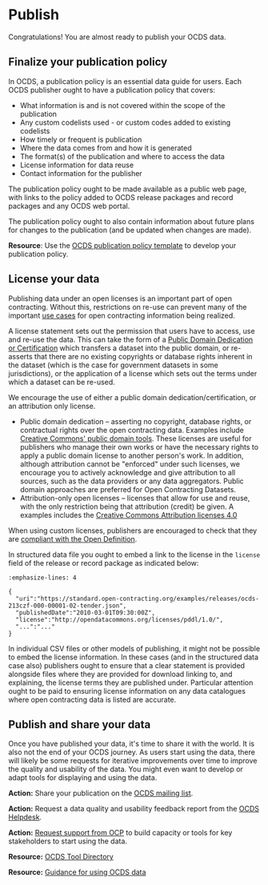 # Publish

Congratulations! You are almost ready to publish your OCDS data.

## Finalize your publication policy

In OCDS, a publication policy is an essential data guide for users. Each OCDS publisher ought to have a publication policy that covers:

* What information is and is not covered within the scope of the publication
* Any custom codelists used - or custom codes added to existing codelists
* How timely or frequent is publication
* Where the data comes from and how it is generated
* The format(s) of the publication and where to access the data
* License information for data reuse
* Contact information for the publisher

The publication policy ought to be made available as a public web page, with links to the policy added to OCDS release packages and record packages and any OCDS web portal.

The publication policy ought to also contain information about future plans for changes to the publication (and be updated when changes are made).

**Resource**: Use the [OCDS publication policy template](https://www.open-contracting.org/resources/ocds-1-1-publication-policy-template/) to develop your publication policy.

## License your data

Publishing data under an open licenses is an important part of open contracting. Without this, restrictions on re-use can prevent many of the important [use cases](../../getting_started/use_cases) for open contracting information being realized.

A license statement sets out the permission that users have to access, use and re-use the data. This can take the form of a [Public Domain Dedication or Certification](http://creativecommons.org/publicdomain/) which transfers a dataset into the public domain, or re-asserts that there are no existing copyrights or database rights inherent in the dataset (which is the case for government datasets in some jurisdictions), or the application of a license which sets out the terms under which a dataset can be re-used.

We encourage the use of either a public domain dedication/certification, or an attribution only license.

* Public domain dedication – asserting no copyright, database rights, or contractual rights over the open contracting data. Examples include [Creative Commons' public domain tools](http://creativecommons.org/publicdomain/). These licenses are useful for publishers who manage their own works or have the necessary rights to apply a public domain license to another person's work. In addition, although attribution cannot be "enforced" under such licenses, we encourage you to actively acknowledge and give attribution to all sources, such as the data providers or any data aggregators. Public domain approaches are preferred for Open Contracting Datasets.
* Attribution-only open licenses – licenses that allow for use and reuse, with the only restriction being that attribution (credit) be given. A examples includes the [Creative Commons Attribution licenses 4.0](http://creativecommons.org/licenses/by/4.0/)

When using custom licenses, publishers are encouraged to check that they are [compliant with the Open Definition](http://opendefinition.org/licenses/).

In structured data file you ought to embed a link to the license in the `license` field of the release or record package as indicated below:

```{code-block} json
:emphasize-lines: 4

{
  "uri":"https://standard.open-contracting.org/examples/releases/ocds-213czf-000-00001-02-tender.json",
  "publishedDate":"2010-03-01T09:30:00Z",
  "license":"http://opendatacommons.org/licenses/pddl/1.0/",
  "...":"..."
}
```

In individual CSV files or other models of publishing, it might not be possible to embed the license information. In these cases (and in the structured data case also) publishers ought to ensure that a clear statement is provided alongside files where they are provided for download linking to, and explaining, the license terms they are published under. Particular attention ought to be paid to ensuring license information on any data catalogues where open contracting data is listed are accurate.

## Publish and share your data

Once you have published your data, it's time to share it with the world. It is also not the end of your OCDS journey. As users start using the data, there will likely be some requests for iterative improvements over time to improve the quality and usability of the data. You might even want to develop or adapt tools for displaying and using the data.

**Action:** Share your publication on the [OCDS mailing list](../../support/#ocds-community).

**Action:** Request a data quality and usability feedback report from the [OCDS Helpdesk](../../support/#ocds-helpdesk).

**Action:** [Request support from OCP](mailto:data@open-contracting.org) to build capacity or tools for key stakeholders to start using the data.

**Resource:** [OCDS Tool Directory](https://www.open-contracting.org/resources/open-contracting-tools-directory/)

**Resource:** [Guidance for using OCDS data](https://www.open-contracting.org/data/data-use/)
